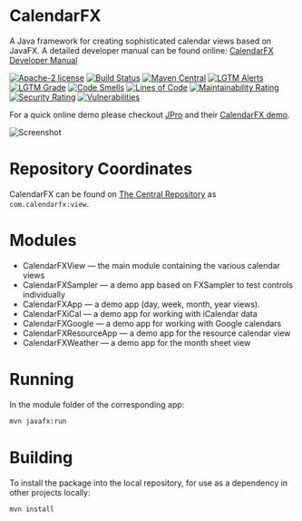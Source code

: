 # CalendarFX
A Java framework for creating sophisticated calendar views based on JavaFX. A detailed developer manual can be found online: [CalendarFX Developer Manual](https://dlsc-software-consulting-gmbh.github.io/CalendarFX/)

[![Apache-2 license](https://img.shields.io/badge/license-Apache--2-%230778B9.svg)](https://opensource.org/licenses/Apache-2.0) 
[![Build Status](https://travis-ci.com/dlsc-software-consulting-gmbh/CalendarFX.svg?branch=master-11)](https://travis-ci.com/dlsc-software-consulting-gmbh/CalendarFX)
[![Maven Central](https://img.shields.io/maven-central/v/com.calendarfx/view)](https://search.maven.org/search?q=g:com.calendarfx+AND+a:view) 
[![LGTM Alerts](https://img.shields.io/lgtm/alerts/github/dlsc-software-consulting-gmbh/CalendarFX)](https://lgtm.com/projects/g/dlsc-software-consulting-gmbh/CalendarFX/alerts)
[![LGTM Grade](https://img.shields.io/lgtm/grade/java/github/dlsc-software-consulting-gmbh/CalendarFX)](https://lgtm.com/projects/g/dlsc-software-consulting-gmbh/CalendrFX/context:java)
[![Code Smells](https://sonarcloud.io/api/project_badges/measure?project=dlsc-software-consulting-gmbh_CalendarFX2&metric=code_smells)](https://sonarcloud.io/dashboard?id=dlsc-software-consulting-gmbh_afterburner.fx)
[![Lines of Code](https://sonarcloud.io/api/project_badges/measure?project=dlsc-software-consulting-gmbh_CalendarFX2&metric=ncloc)](https://sonarcloud.io/dashboard?id=dlsc-software-consulting-gmbh_afterburner.fx)
[![Maintainability Rating](https://sonarcloud.io/api/project_badges/measure?project=dlsc-software-consulting-gmbh_CalendarFX2&metric=sqale_rating)](https://sonarcloud.io/dashboard?id=dlsc-software-consulting-gmbh_afterburner.fx)
[![Security Rating](https://sonarcloud.io/api/project_badges/measure?project=dlsc-software-consulting-gmbh_CalendarFX2&metric=security_rating)](https://sonarcloud.io/dashboard?id=dlsc-software-consulting-gmbh_afterburner.fx)
[![Vulnerabilities](https://sonarcloud.io/api/project_badges/measure?project=dlsc-software-consulting-gmbh_CalendarFX2&metric=vulnerabilities)](https://sonarcloud.io/dashboard?id=dlsc-software-consulting-gmbh_afterburner.fx)

For a quick online demo please checkout [JPro](https://jpro.one) and their [CalendarFX demo](https://demos.jpro.one/calendar.html).

![Screenshot](screenshot.png "Screenshot")

# Repository Coordinates
CalendarFX can be found on [The Central Repository](https://search.maven.org/search?q=g:com.calendarfx+AND+a:view) as `com.calendarfx:view`.

# Modules

* CalendarFXView — the main module containing the various calendar views
* CalendarFXSampler — a demo app based on FXSampler to test controls individually
* CalendarFXApp — a demo app (day, week, month, year views).
* CalendarFXiCal — a demo app for working with iCalendar data
* CalendarFXGoogle — a demo app for working with Google calendars
* CalendarFXResourceApp — a demo app for the resource calendar view
* CalendarFXWeather — a demo app for the month sheet view

# Running
In the module folder of the corresponding app:
```bash
mvn javafx:run
```

# Building
To install the package into the local repository, for use as a dependency in other projects locally:
```bash
mvn install
```


